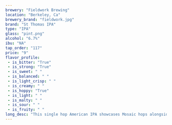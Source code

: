 ```yaml
---
brewery: "Fieldwork Brewing"
location: "Berkeley, Ca"
brewery_brand: "fieldwork.jpg"
brand: "St Thomas IPA"
type: "IPA"
glass: "pint.png"
alcohol: "6.7%"
ibu: "NA"
tap_order: "117"
price: "9"
flavor_profile:
 - is_bitter: "True"
 - is_strong: "True"
 - is_sweet: " "
 - is_balanced: " "
 - is_light_crisp: " "
 - is_creamy: " "
 - is_hoppy: "True"
 - is_light: " "
 - is_malty: " "
 - is_sour: " "
 - is_fruity: " " 
long_desc: "This single hop American IPA showcases Mosaic hops alongside our clean and grainy pilsner malt and copious amounts of wheat and oats."
---
```

